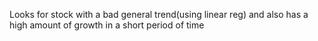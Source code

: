 Looks for stock with a bad general trend(using linear reg) and also has a high amount of growth in a short period of time
